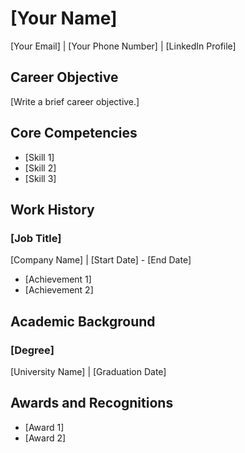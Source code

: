 # [Your Name]
[Your Email] | [Your Phone Number] | [LinkedIn Profile]

## Career Objective
[Write a brief career objective.]

## Core Competencies
- [Skill 1]
- [Skill 2]
- [Skill 3]

## Work History
### [Job Title]
[Company Name] | [Start Date] - [End Date]
- [Achievement 1]
- [Achievement 2]

## Academic Background
### [Degree]
[University Name] | [Graduation Date]

## Awards and Recognitions
- [Award 1]
- [Award 2]